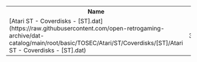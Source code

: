 <table>
<tr><th>Name</th><th>Size</th></tr>
<tr><td>[Atari ST - Coverdisks - [ST].dat](https://raw.githubusercontent.com/open-retrogaming-archive/dat-catalog/main/root/basic/TOSEC/Atari/ST/Coverdisks/[ST]/Atari ST - Coverdisks - [ST].dat)</td><td>323719</td></tr>
</table>
